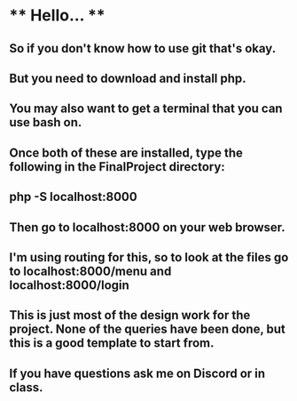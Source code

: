 # ** Hello... **

## So if you don't know how to use git that's okay.
## But you need to download and install php.
## You may also want to get a terminal that you can use bash on.
## Once both of these are installed, type the following in the FinalProject directory:
## php -S localhost:8000
## Then go to localhost:8000 on your web browser.
## I'm using routing for this, so to look at the files go to localhost:8000/menu and localhost:8000/login
## This is just most of the design work for the project. None of the queries have been done, but this is a good template to start from.
## If you have questions ask me on Discord or in class.
